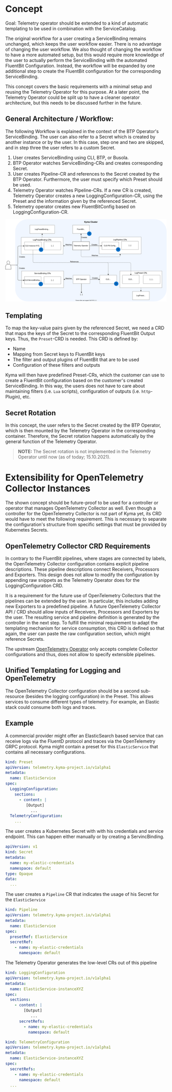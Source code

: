 
# Concept

Goal: Telemetry operator should be extended to a kind of automatic templating to be used in combination with the ServiceCatalog.


The original workflow for a user creating a ServiceBinding remains unchanged, which keeps the user workflow easier. There is no advantage of changing the user workflow. We also thought of changing the workflow to have a more automated setup, but this would require more knowledge of the user to actually perform the ServiceBinding with the automated FluentBit Configuration.
Instead, the workflow will be expanded by one additional step to create the FluentBit configuration for the corresponding ServiceBinding.

This concept covers the basic requirements with a minimal setup and reusing the Telemetry Operator for this purpose. At a later point, the Telemetry Operator could be split up to have a cleaner operator architecture, but this needs to be discussed further in the future.


## General Architecture / Workflow:

The following Workflow is explained in the context of the BTP Operator's ServiceBinding. The user can also refer to a Secret which is created by another instance or by the user. In this case, step one and two are skipped, and in step three the user refers to a custom Secret.

1. User creates ServiceBinding using CLI, BTP, or Busola.
2. BTP Operator watches ServiceBinding-CRs and creates corresponding Secret.
3. User creates Pipeline-CR and references to the Secret created by the BTP Operator. Furthermore, the user must specify which Preset should be used.
4. Telemetry Operator watches Pipeline-CRs. If a new CR is created, Telemetry Operator creates a new LoggingConfiguration-CR, using the Preset and the information given by the referenced Secret.
5. Telemetry operator creates new FluentBitConfig based on LoggingConfiguration-CR.

![Workflow Architecture](images/workflow-overview.svg)

## Templating

To map the key-value pairs given by the referenced Secret, we need a CRD that maps the keys of the Secret to the corresponding FluentBit Output keys. Thus, the `Preset`-CRD is needed. This CRD is defined by:
- Name
- Mapping from Secret keys to FluentBit keys
- The filter and output plugins of FluentBit that are to be used
- Configuration of these filters and outputs

Kyma will then have predefined Preset-CRs, which the customer can use to create a FluentBit configuration based on the customer's created ServiceBinding. In this way, the users does not have to care about maintaining filters (i.e. `Lua` scripts), configuration of outputs (i.e. `http`-Plugin), etc.


## Secret Rotation

In this concept, the user refers to the Secret created by the BTP Operator, which is then mounted by the Telemetry Operator in the corresponding container. Therefore, the Secret rotation happens automatically by the general function of the Telemetry Operator.

> **NOTE:** The Secret rotation is not implemented in the Telemetry Operator until now (as of today; 15.10.2021).


# Extensibility for OpenTelemetry Collector Instances

The shown concept should be future-proof to be used for a controller or operator that manages OpenTelemetry Collector as well.
Even though a controller for the OpenTelemetry Collector is not part of Kyma yet, its CRD would have to meet the following requirement. This is necessary to separate the configuration's structure from specific settings that must be provided by Kubernetes Secrets.

## OpenTelemetry Collector CRD Requirements

In contrary to the FluentBit pipelines, where stages are connected by labels, the OpenTelemetry Collector configuration contains explicit pipeline descriptions.
These pipeline descriptions connect Receivers, Processors and Exporters.
This design does not allow to modify the configuration by appending raw snippets as the Telemetry Operator does for the LoggingConfiguration CRD.

It is a requirement for the future use of OpenTelemetry Collectors that the pipelines can be extended by the user.
In particular, this includes adding new Exporters to a predefined pipeline.
A future OpenTelemetry Collector API / CRD should allow inputs of Receivers, Processors and Exporters by the user.
The resulting service and pipeline definition is generated by the controller in the next step.
To fulfill the minimal requirement to adapt the templating mechanism for service consumption, this CRD is defined so that again, the user can paste the raw configuration section, which might reference Secrets.

The upstream [OpenTelemetry Operator](https://github.com/open-telemetry/opentelemetry-operator) only accepts complete Collector configurations and thus, does not allow to specify extensible pipelines.

## Unified Templating for Logging and OpenTelemetry

The OpenTelemetry Collector configuration should be a second sub-resource (besides the logging configuration) in the Preset.
This allows services to consume different types of telemetry. For example, an Elastic stack could consume both logs and traces.

## Example

A commercial provider might offer an ElasticSearch based service that can receive logs via the FluentD protocol and traces via the OpenTelemetry GRPC protocol. Kyma might contain a preset for this `ElasticService` that contains all necessary configurations.

```YAML
kind: Preset
apiVersion: telemetry.kyma-project.io/v1alpha1
metadata:
  name: ElasticService
spec:
  LoggingConfiguration:
    sections:
      - content: |
         [Output]
           ...
  TelemetryConfiguration:
    ...
```

The user creates a Kubernetes Secret with with his credentials and service endpoint. This can happen either manually or by creating a ServincBinding.

```YAML
apiVersion: v1
kind: Secret
metadata:
  name: my-elastic-credentials
  namespace: default
type: Opaque
data:
  ...
```

The user creates a `Pipeline` CR that indicates the usage of his Secret for the `ElasticService`

```YAML
kind: Pipeline
apiVersion: telemetry.kyma-project.io/v1alpha1
metadata:
  name: ElasticService
spec:
  presetRef: ElasticService
  secretRef:
    - name: my-elastic-credentials
      namespace: default
```

The Telemetry Operator generates the low-level CRs out of this pipeline

```YAML
kind: LoggingConfiguration
apiVersion: telemetry.kyma-project.io/v1alpha1
metadata:
  name: ElasticService-instanceXYZ
spec:
  sections:
    - content: |
        [Output]
           ...
      secretRefs:
        - name: my-elastic-credentials
          namespace: default

```

```YAML
kind: TelemetryConfiguration
apiVersion: telemetry.kyma-project.io/v1alpha1
metadata:
  name: ElasticService-instanceXYZ
spec:
  secretRefs:
    - name: my-elastic-credentials
      namespace: default
  ...
```

